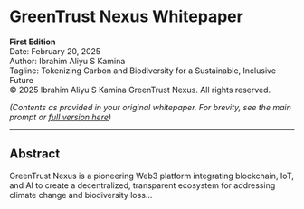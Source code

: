 # GreenTrust Nexus Whitepaper

**First Edition**  
Date: February 20, 2025  
Author: Ibrahim Aliyu S Kamina  
Tagline: Tokenizing Carbon and Biodiversity for a Sustainable, Inclusive Future  
© 2025 Ibrahim Aliyu S Kamina GreenTrust Nexus. All rights reserved.

*(Contents as provided in your original whitepaper. For brevity, see the main prompt or [full version here](../README.md))*

---

## Abstract

GreenTrust Nexus is a pioneering Web3 platform integrating blockchain, IoT, and AI to create a decentralized, transparent ecosystem for addressing climate change and biodiversity loss...
<!-- (GreenTrust Nexus Whitepaper

First EditionDate: February 20, 2025
Author: Ibrahim Aliyu S Kamina, 
FounderTagline: Tokenizing Carbon and Biodiversity for a Sustainable, Inclusive Future© 2025 Ibrahim Aliyu S Kamina GreenTrust Nexus. All rights reserved.

Abstract

GreenTrust Nexus is a pioneering Web3 platform that integrates blockchain, Internet of Things (IoT), and artificial intelligence (AI) to create a decentralized, transparent ecosystem for addressing climate change and biodiversity loss. Through its dual-token system—GreenTrust Credits (GTC) for carbon offsets and BioTokens (BTK) for biodiversity conservation—Nexus empowers individuals, businesses, and governments to track, reduce, and offset environmental impacts in real time. Unlike existing solutions, Nexus combines real-time IoT data, AI-driven fraud prevention, micro-offsets for mass accessibility, and gamified incentives, governed by a decentralized autonomous organization (DAO). Our mission is to offset 100 million tons of CO2 and protect 50 million hectares of ecosystems by 2030, onboarding 500 million users to a global sustainability movement.

1. Introduction
1.1 The Global Challenge
Climate change and biodiversity loss threaten humanity’s future. Annual CO2 emissions exceed 36 billion tons (IPCC, 2022), while 1 million species face extinction (IPBES, 2019). Current solutions—centralized carbon markets and conservation programs—suffer from opacity, fraud (e.g., double-counted credits), and exclusion of everyday people. Corporations make “net-zero” pledges without verifiable data, and individuals lack tools to contribute meaningfully. The $100 billion carbon market and $800 billion biodiversity economy (World Economic Forum, 2023) demand a decentralized, inclusive alternative.
1.2 The Web3 Opportunity
Blockchain technology offers transparency, immutability, and global access. By combining it with IoT for real-time data and AI for validation, we can create a trustless system that rewards sustainable actions and holds polluters accountable. GreenTrust Nexus leverages these technologies to redefine environmental accountability, bridging carbon and biodiversity into a single ecosystem.
1.3 Our Vision
GreenTrust Nexus envisions a world where every action—individual or industrial—drives measurable environmental impact. Our dual-token system, user-centric app, and decentralized governance make sustainability accessible, rewarding, and fraud-proof. We aim to become the global standard for tokenized environmental impact by 2030.

2. The GreenTrust Nexus Ecosystem
2.1 Core Components

Real-Time Environmental Tracking

IoT Integration: Sensors (e.g., smart meters, wildlife cameras) measure carbon emissions and biodiversity metrics (e.g., habitat health) in real time.
Data Pipeline: Encrypted data is uploaded to the blockchain via secure oracles (e.g., Chainlink).
AI Validation: Machine learning algorithms audit inputs, cross-referencing against benchmarks (e.g., regional energy grids, IUCN Red List) to prevent fraud.


Dual-Token System

GreenTrust Credits (GTC): 1 GTC = 1 ton of CO2 reduced or offset (e.g., via solar farms, reforestation). Minted after third-party validation by NGOs like WWF.
BioTokens (BTK): 1 BTK = 1 unit of biodiversity conserved (e.g., 1 hectare of forest, 100 coral polyps). Verified by conservation experts.
Fractionalization: Micro-tokens (e.g., 0.001 GTC/BTK) enable individual participation.


Decentralized Marketplace

A built-in decentralized exchange (DEX) for trading GTC and BTK, with liquidity pools incentivized by staking rewards.
Dynamic pricing reflects real-world carbon and biodiversity market trends.
APIs enable industrial integration (e.g., airlines buying bulk GTC).


Incentive Ecosystem

Individuals: Earn GTC/BTK via green actions (e.g., biking, supporting rewilding) through a gamified mobile app with weekly challenges.
Businesses: Gain tokens for sustainable practices (e.g., electric fleets, habitat protection), tradable for profit or regulatory credits.
Investors: Stake GTC/BTK to fund projects, earning yield and governance rights.


NFT Rewards

Carbon Warrior NFTs: Awarded for carbon milestones (e.g., 10 tons offset).
Guardian NFTs: Earned for biodiversity feats (e.g., 5 hectares conserved).
Tradable on secondary markets; higher tiers unlock perks (e.g., event access).


DAO Governance

GTC and BTK holders vote on platform rules, project funding, and partnerships.
Quadratic voting balances influence, ensuring fairness.
All decisions are on-chain, viewable via a public dashboard.



2.2 Technology Stack

Blockchain: Polygon for scalability, with bridges to Ethereum and Solana for interoperability.
Smart Contracts: Solidity-based, audited by firms like Certik.
Oracles: Chainlink for secure IoT data feeds.
AI: Decentralized compute via Ocean Protocol for emissions and biodiversity auditing.
Frontend: React Native mobile app (iOS/Android) and React web dashboard.

2.3 Differentiation
Unlike KlimaDAO (carbon-only, institutional focus) or Toucan Protocol (no IoT/AI), Nexus uniquely:

Combines carbon (GTC) and biodiversity (BTK) in a dual-token system.
Uses real-time IoT and AI for fraud-proof tracking.
Targets mass adoption with micro-offsets and gamification.


3. Tokenomics
3.1 GreenTrust Credits (GTC)

Type: ERC-20 (Polygon).
Total Supply: 1 billion GTC.
Utility: Trading, staking, offsetting carbon, governance.

3.2 BioTokens (BTK)

Type: ERC-20 (Polygon).
Total Supply: 500 million BTK (reflecting fewer conservation units).
Utility: Trading, staking, conserving biodiversity, governance.

3.3 Distribution

40% Ecosystem Rewards: User incentives, offset/conservation projects.
20% Team & Advisors: Vested over 3 years, 6-month cliff.
20% Liquidity & Market Makers: Ensures trading depth.
10% Marketing & Partnerships: Drives global adoption.
10% DAO Treasury: Funds future initiatives.

3.4 Economic Mechanisms

Minting: GTC/BTK minted proportional to verified reductions/conservation, capped annually (e.g., 50M GTC, 25M BTK in Year 1).
Burning: 10% of marketplace fees burned to reduce supply.
Staking: Lock tokens for 5-10% APY (DAO-adjusted), funding green projects.
Swaps: GTC ↔ BTK trading at a 1:2 ratio initially, market-driven later.

3.5 Value Proposition

Speculative: Tied to $100B carbon and $800B biodiversity markets, attracting investors.
Utility: Essential for offsets and rewards, driving demand.
Deflationary: Burning ensures long-term value growth.


4. Market Opportunity
4.1 Target Audience

Individuals: 500 million urban dwellers seeking eco-impact.
Businesses: 5,000+ firms with ESG mandates (e.g., aviation, agriculture).
Governments: 190+ nations with Paris Agreement or CBD (Convention on Biological Diversity) commitments.
Investors: Crypto whales and market makers eyeing purpose-driven assets.

4.2 Competitive Landscape

Vs. KlimaDAO/Toucan: Nexus adds biodiversity, IoT/AI, and mass-market focus.
Vs. Traditional Markets: Decentralized, fraud-proof, inclusive.
Vs. Apps: Gamified rewards and NFTs drive user engagement.

4.3 Market Size

Carbon credits: $100B by 2030 (BloombergNEF).
Biodiversity economy: $800B annually (WEF).
Web3 users: 500M+ by 2025 (Statista).


5. Roadmap
Phase 1: Foundation (Q? 2025)

Publish research paper (arXiv, Sustainability journal).
Launch MVP: App with manual GTC/BTK minting, 10K users.
Raise $1M via grants/angels.

Phase 2: Growth (Q? 2025-Q? 2026)

Onboard 100K users, 50 corporate partners.
Integrate IoT (e.g., smart meters, wildlife sensors).
Raise $5M seed round.

Phase 3: Scale (Q? 2026-Q? 2027)

Reach 1M users, 100+ partners, government pilots (e.g., EU).
Offset 10M tons CO2, protect 5M hectares.
List GTC/BTK on major DEXs (Uniswap).

Long-Term (2035)

500M users, 100M tons CO2 offset, 50M hectares conserved, $1B+ market cap.


6. Governance
6.1 GreenTrust DAO

Purpose: Community-driven decision-making.
Voting: 1 GTC/BTK = 1 vote, quadratic system for fairness.
Scope: Offset/conservation project approvals, fee adjustments, partnerships.
Transparency: On-chain dashboard for all actions.

6.2 Transition

Team controls initially (Phase 1), full DAO by Phase 2 (Q? 2025).


7. Impact Metrics

Environmental: Tons CO2 offset, hectares conserved, projects funded.
Social: Users empowered, businesses greened, communities engaged.
Economic: GTC/BTK traded, liquidity pool size, DAO treasury growth.


8. Risks & Mitigation

Risk: Low IoT adoption.Mitigation: Partner with providers (e.g., Bosch); subsidize sensors.
Risk: Regulatory hurdles.Mitigation: Align with Paris Agreement/CBD; hire legal experts.
Risk: Token volatility.Mitigation: Treasury reserves, staking incentives.
Risk: Copycat projects.Mitigation: Copyright, trademark, blockchain timestamping (hash: [TBD]).


9. Ownership & Provenance

Founder: Ibrahim Aliyu S Kamina, creator of GreenTrust Nexus.
IP Protections: © 2025 Ibrahim Aliyu S Kamina, GreenTrust Nexus. Trademark pending for “GreenTrust Nexus,” “GTC,” “BTK.” Whitepaper hash timestamped on Polygon: [TBD, Week 1].
Declaration: This is an original concept, distinct from existing solutions (e.g., KlimaDAO, Toucan), with unique IoT/AI integration and dual-token design.


10. Call to Action

Users: Join the beta (? 2025): greentrustnexus.com.
Developers: Contribute to our GitHub (TBD).
Partners: Email hello@greentrustnexus.com.
Investors: Contact for early GTC/BTK opportunities.

GreenTrust Nexus is a movement for a sustainable future. Join us to make every action count.

11. Team

Founder: Ibrahim Aliyu S Kamina - Visionary behind GreenTrust Nexus.
TBD: Blockchain Lead, IoT Specialist, AI Engineer, Advisors.


Appendix

References: IPCC 2022, IPBES 2019, BloombergNEF 2023, WEF 2023.
Technical Docs: Available Q? 2025.
Contact: ibrahimaskamina@gmail.com, greentrustnexus.com.    ) -->
